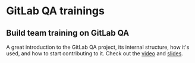 # GitLab QA trainings

## Build team training on GitLab QA

A great introduction to the GitLab QA project, its internal structure, how it's
used, and how to start contributing to it. Check out the
[video](https://youtu.be/Ym159ATYN_g) and
[slides](https://docs.google.com/presentation/d/1-3YlYTIBzd2kSjGVYGPq1xqz4O7qtfABhoZRi_PcGRg/edit?usp=sharing).
